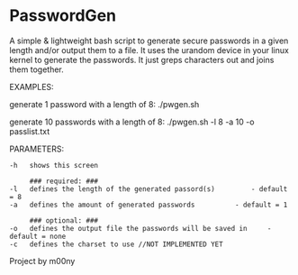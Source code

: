 # PasswordGen
A simple & lightweight bash script to generate secure passwords in a given length and/or output them to a file.
It uses the urandom device in your linux kernel to generate the passwords. It just greps characters out and joins them together.


EXAMPLES:

generate 1 password with a length of 8:
	./pwgen.sh

generate 10 passwords with a length of 8:
	./pwgen.sh -l 8 -a 10 -o passlist.txt

PARAMETERS:

	-h 	 shows this screen

		 ### required: ###
	-l 	 defines the length of the generated passord(s) 		- default = 8
	-a 	 defines the amount of generated passwords 			- default = 1

		 ### optional: ###
	-o 	 defines the output file the passwords will be saved in 	- default = none
	-c 	 defines the charset to use //NOT IMPLEMENTED YET








Project by m00ny
